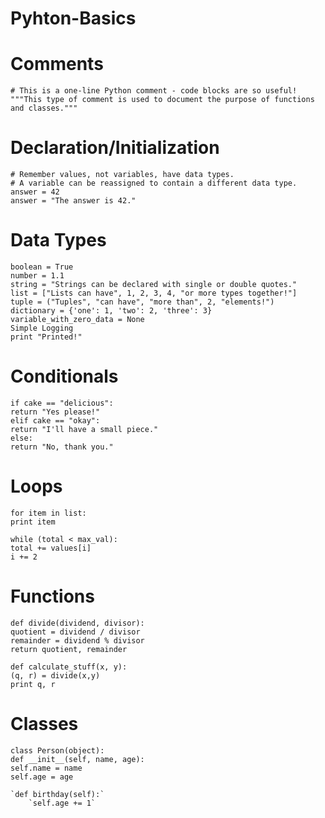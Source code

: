 # Pyhton-Basics
# Comments
`# This is a one-line Python comment - code blocks are so useful!`   
`"""This type of comment is used to document the purpose of functions and classes."""`   

# Declaration/Initialization      
`# Remember values, not variables, have data types.`    
`# A variable can be reassigned to contain a different data type.`   
`answer = 42`   
`answer = "The answer is 42."`   

# Data Types
`boolean = True`   
`number = 1.1`  
`string = "Strings can be declared with single or double quotes."`   
`list = ["Lists can have", 1, 2, 3, 4, "or more types together!"]`   
`tuple = ("Tuples", "can have", "more than", 2, "elements!")`   
`dictionary = {'one': 1, 'two': 2, 'three': 3}`   
`variable_with_zero_data = None`   
`Simple Logging`   
`print "Printed!"`   

# Conditionals
`if cake == "delicious":`   
    `return "Yes please!"`   
`elif cake == "okay":`   
    `return "I'll have a small piece."`   
`else:`   
    `return "No, thank you."`   
# Loops
`for item in list:`   
    `print item`   

`while (total < max_val):`   
    `total += values[i]`   
    `i += 2`   
# Functions
`def divide(dividend, divisor):`   
    `quotient = dividend / divisor`   
    `remainder = dividend % divisor`   
    `return quotient, remainder`   

`def calculate_stuff(x, y):`   
    `(q, r) = divide(x,y)`    
    `print q, r`   

# Classes
`class Person(object):`   
    `def __init__(self, name, age):`   
        `self.name = name`   
        `self.age = age `   

    `def birthday(self):`   
        `self.age += 1`   
